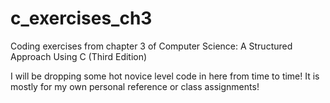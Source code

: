 c_exercises_ch3
===============

Coding exercises from chapter 3 of Computer Science: A Structured Approach Using C (Third Edition)

I will be dropping some hot novice level code in here from time to time! It is mostly for my own personal reference or class assignments! 
